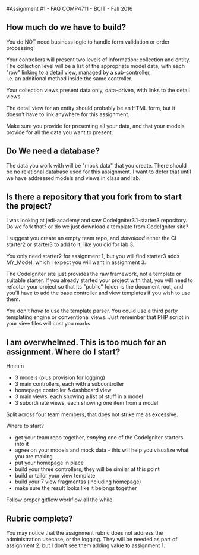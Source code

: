 #Assignment #1 - FAQ
COMP4711 - BCIT - Fall 2016

## How much do we have to build?

You do NOT need business logic to handle form validation or order processing!

Your controllers will present two levels of information: collection and entity.
The collection level will be a list of the appropriate model data,
with each "row" linking to a detail view, managed by a sub-controller,  
i.e. an additional method inside the same controller.

Your collection views present data only, data-driven, with links to the detail views.

The detail view for an entity should probably be an HTML form, but it doesn't 
have to link anywhere for this assignment.

Make sure you provide for presenting all your data,
and that your models provide for all the data you want to present.

## Do We need a database?

The data you work with will be 
"mock data" that you create.
There should be no relational database used for this assignment.
I want to defer that until we have addressed models and views
in class and lab.

## Is there a repository that you fork from to start the project?  
I was looking at jedi-academy and saw CodeIgniter3.1-starter3 repository. Do we fork that?
or do we just download a template from CodeIgniter site?

I suggest you create an empty team repo, and *download* either the CI starter2 or starter3 to add to it, like you did for lab 3.

You only need starter2 for assignment 1, but you will find starter3 adds MY_Model, which I expect you will want in assignment 3.

The CodeIgniter site just provides the raw framework, not a template or suitable starter.
If you already started your project with that, you will need to refactor your project so that
its "public" folder is the document root, and you'll have to add the base controller
and view templates if you wish to use them.

You don't *have* to use the template parser. You could use a third party templating engine
or conventional views. Just remember that PHP script in your view files will cost you marks.

## I am overwhelmed. This is too much for an assignment. Where do I start?

Hmmm 
- 3 models (plus provision for logging)
- 3 main controllers, each with a subcontroller
- homepage controller & dashboard view
- 3 main views, each showing a list of stuff in a model
- 3 subordinate views, each showing one item from a model

Split across four team members, that does not strike me as excessive.

Where to start?
- get your team repo together, *copying* one of the CodeIgniter starters into it
- agree on your models and mock data - this will help you visualize what you are making
- put your homepage in place
- build your three controllers; they will be similar at this point
- build or tailor your view template
- build your 7 view fragmentss (including homepage)
- make sure the result looks like it belongs together

Follow proper gitflow workflow all the while.

## Rubric complete?

You may notice that the assignment rubric does not address the administration
usecase, or the logging. They will be needed as part of assignment 2, but
I don't see them adding value to assignment 1.

